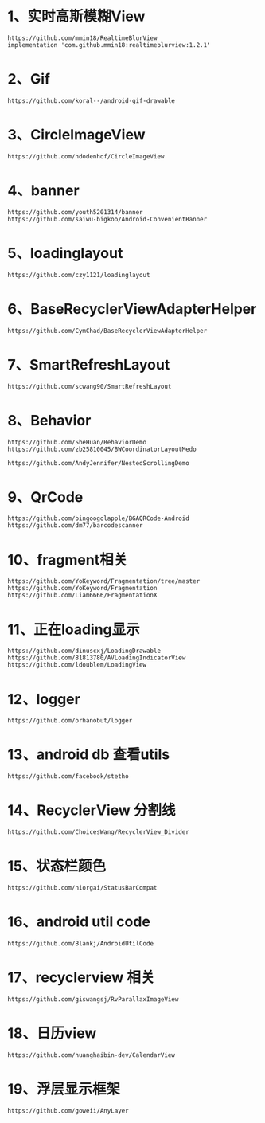 # 1、实时高斯模糊View

```
https://github.com/mmin18/RealtimeBlurView
implementation 'com.github.mmin18:realtimeblurview:1.2.1'
```

# 2、Gif

```
https://github.com/koral--/android-gif-drawable
```

# 3、CircleImageView

```
https://github.com/hdodenhof/CircleImageView
```

# 4、banner

```
https://github.com/youth5201314/banner
https://github.com/saiwu-bigkoo/Android-ConvenientBanner
```

# 5、loadinglayout

```
https://github.com/czy1121/loadinglayout
```

# 6、BaseRecyclerViewAdapterHelper

```
https://github.com/CymChad/BaseRecyclerViewAdapterHelper
```

# 7、SmartRefreshLayout

```
https://github.com/scwang90/SmartRefreshLayout
```

# 8、Behavior

```
https://github.com/SheHuan/BehaviorDemo
https://github.com/zb25810045/BWCoordinatorLayoutMedo
```

```
https://github.com/AndyJennifer/NestedScrollingDemo
```

# 9、QrCode

```
https://github.com/bingoogolapple/BGAQRCode-Android
https://github.com/dm77/barcodescanner
```

# 10、fragment相关

```
https://github.com/YoKeyword/Fragmentation/tree/master
https://github.com/YoKeyword/Fragmentation
https://github.com/Liam6666/FragmentationX
```

# 11、正在loading显示

```
https://github.com/dinuscxj/LoadingDrawable
https://github.com/81813780/AVLoadingIndicatorView
https://github.com/ldoublem/LoadingView
```

# 12、logger

```
https://github.com/orhanobut/logger
```

# 13、android db 查看utils

```
https://github.com/facebook/stetho
```

# 14、RecyclerView 分割线

```
https://github.com/ChoicesWang/RecyclerView_Divider
```

# 15、状态栏颜色

```
https://github.com/niorgai/StatusBarCompat
```

# 16、android util code

```
https://github.com/Blankj/AndroidUtilCode
```

# 17、recyclerview 相关

```
https://github.com/giswangsj/RvParallaxImageView
```

# 18、日历view

```
https://github.com/huanghaibin-dev/CalendarView
```

# 19、浮层显示框架

```
https://github.com/goweii/AnyLayer
```

